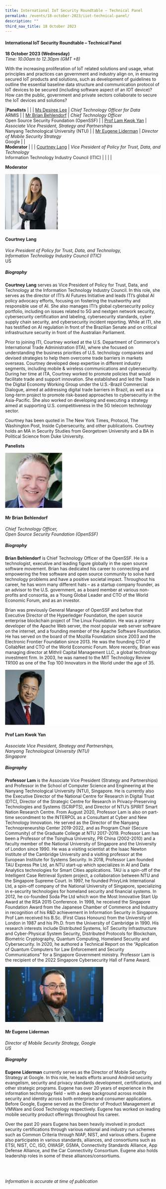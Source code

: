 ```yaml
---
title: International IoT Security Roundtable – Technical Panel
permalink: /events/18-october-2023/iiot-technical-panel/
description: ""
third_nav_title: 18 October 2023
---
```

#### **International IoT Security Roundtable – Technical Panel**

**18 October 2023 (Wednesday)**  
*Time: 10.00am to 12.30pm (GMT +8)*

With the increasing proliferation of IoT related solutions and usage, what principles and practices can government and industry align on, in ensuring secured IoT products and solutions, such as development of guidelines to outline the essential baseline data structure and communication protocol of IoT devices to be secured (including software aspect of an IOT device)? How can the public, government and private sectors collaborate to secure the IoT devices and solutions? 

|**Panelists**          |                                                              |
| [Ms Desiree Lee](/speaker-desiree-lee)  | *Chief Technology Officer for Data*<br>ARMIS      |
| [Mr Brian Behlendorf](/speaker-brian-behlendorf)  | *Chief Technology Officer*<br>Open Source Security Foundation (OpenSSF)      |
| [Prof Lam Kwok Yan](/speaker-lam-kwok-yan)  | *Associate Vice President, Strategy and Partnerships*<br>Nanyang Technological University (NTU)           |
| [Mr Eugene Liderman](/speaker-eugene-liderman)  | *Director of Mobile Security Strategy*<br>Google      |
| <br> **Moderator**          |                                                              |
| [Courtney Lang](/moderator-courtney-lang)  | *Vice President of Policy for Trust, Data, and Technology*<br>Information Technology Industry Council (ITIC)                |
| | |



**Moderator** 

![](/images/courtney%20lang.png)

#### **Courtney Lang**

*Vice President of Policy for Trust, Data, and Technology,<br> Information Technology Industry Council (ITIC)*
<br>US

##### **Biography**

**Courtney Lang** serves as&nbsp;Vice President of Policy for Trust, Data, and Technology&nbsp;at the Information Technology Industry Council. In this role, she serves as the director of ITI’s AI Futures Initiative and leads ITI’s global AI policy advocacy efforts, focusing on fostering the trustworthy and responsible use of AI. She also manages ITI’s global cybersecurity policy portfolio, including on issues related to 5G and nextgen network security, cybersecurity certification and labeling, cybersecurity standards, cyber supply chain security, and cybersecurity incident reporting. While at ITI, she has testified on AI regulation in front of the Brazilian Senate and on critical infrastructure security in front of the Australian Parliament.

Prior to joining ITI, Courtney worked at the U.S. Department of Commerce's International Trade Administration (ITA), where she focused on understanding the business priorities of U.S. technology companies and devised strategies to help them overcome trade barriers in markets overseas. Courtney developed deep expertise in different industry segments, including mobile &amp; wireless communications and cybersecurity. During her time at ITA, Courtney worked to promote policies that would facilitate trade and support innovation. She established and led the Trade in the Digital Economy Working Group under the U.S.-Brazil Commercial Dialogue, aimed at addressing digital trade barriers in Brazil, as well as a long-term project to promote risk-based approaches to cybersecurity in the Asia-Pacific. She also worked on developing and executing a strategy aimed at supporting U.S. competitiveness in the 5G telecom technology sector.

Courtney has been quoted in The New York Times, Protocol, The Washington Post, Inside Cybersecurity, and other publications. Courtney holds an MA in Security Studies from Georgetown University and a BA in Political Science from Duke University.

**Panelists** 

![](/images/mr%20brian%20behlendorf.png)

#### **Mr Brian Behlendorf**

*Chief Technology Officer,<br>Open Source Security Foundation (OpenSSF)*

##### **Biography**

**Brian Behlendorf** is Chief Technology Officer of the OpenSSF. He is a technologist, executive and leading figure globally in the open source software movement. Brian has dedicated his career to connecting and empowering the free software and open source community to solve hard technology problems and have a positive societal impact. Throughout his career, he has worn many different hats – as a startup company founder, as an advisor to the U.S. government, as a board member at various non-profits and consortia, as a Young Global Leader and CTO of the World Economic Forum, and as an investor.

Brian was previously General Manager of OpenSSF and before that Executive Director of the Hyperledger Foundation, the open source enterprise blockchain project of The Linux Foundation. He was a primary developer of the Apache Web server, the most popular web server software on the internet, and a founding member of the Apache Software Foundation. He has served on the board of the Mozilla Foundation since 2003 and the Electronic Frontier Foundation since 2013. He was the founding CTO of CollabNet and CTO of the World Economic Forum. More recently, Brian was managing director at Mithril Capital Management LLC, a global technology investment firm. In 2003, he was named to the MIT Technology Review TR100 as one of the Top 100 Innovators in the World under the age of 35.

![](/images/prof%20lam%20kwok%20yan.png)


#### **Prof Lam Kwok Yan**

*Associate Vice President, Strategy and Partnerships,<br>Nanyang Technological University (NTU)<br>Singapore*

##### **Biography**

**Professor Lam** is the Associate Vice President (Strategy and Partnerships) and Professor in the School of Computer Science and Engineering at the Nanyang Technological University (NTU), Singapore. He is currently also the Executive Director of the National Centre for Research in Digital Trust (DTC), Director of the Strategic Centre for Research in Privacy-Preserving Technologies and Systems (SCRiPTS), and Director of NTU’s SPIRIT Smart Nation Research Centre. From August 2020, Professor Lam is also on part-time secondment to the INTERPOL as a Consultant at Cyber and New Technology Innovation. He served as the Director of the Nanyang Technopreneurship Center 2019-2022, and as Program Chair (Secure Community) of the Graduate College at NTU 2017-2019. Professor Lam has been a Professor of the Tsinghua University, PR China (2002-2010) and a faculty member of the National University of Singapore and the University of London since 1990. He was a visiting scientist at the Isaac Newton Institute of the Cambridge University and a visiting professor at the European Institute for Systems Security. In 2018, Professor Lam founded TAU Express Pte Ltd, an NTU start-up which specializes in AI and Data Analytics technologies for Smart Cities applications. TAU is a spin-off of the Intelligent Case Retrieval System project, a collaboration between NTU and the Singapore Supreme Court. In 1997, he founded PrivyLink International Ltd, a spin-off company of the National University of Singapore, specializing in e-security technologies for homeland security and financial systems. In 2012, he co-founded Soda Pte Ltd which won the Most Innovative Start Up Award at the RSA 2015 Conference. In 1998, he received the Singapore Foundation Award from the Japanese Chamber of Commerce and Industry in recognition of his R&amp;D achievement in Information Security in Singapore.&nbsp; Prof Lam received his B.Sc. (First Class Honours) from the University of London in 1987 and his Ph.D. from the University of Cambridge in 1990. His research interests include Distributed Systems, IoT Security Infrastructure and Cyber-Physical System Security, Distributed Protocols for Blockchain, Biometric Cryptography, Quantum Computing, Homeland Security and Cybersecurity. In 2020, he authored a Technical Report on the “Application of Quantum Computers for Law Enforcement and Security Communications” for a Singapore Government ministry. Professor Lam is the recipient of the 2022 Singapore Cybersecurity Hall of Fame Award.

![](/images/mr%20eugene%20liderman.png)

#### **Mr Eugene Liderman**

*Director of Mobile Security Strategy, Google<br>US*

##### **Biography**

**Eugene Liderman** currently serves as the Director of Mobile Security Strategy at Google. In this role, he leads efforts around Android security evangelism, security and privacy standards development, certifications, and other strategic programs. Eugene has over 20 years of experience in the information technology field - with a deep background across mobile security and identity across both enterprise and consumer applications. Before Google, Eugene served as the Director of Product Management at VMWare and Good Technology respectively. Eugene has worked on leading mobile security product offerings throughout his career.

Over the past 20 years Eugene has been heavily involved in product security certifications through various national and industry run schemes such as Common Criteria through NIAP, NIST, and various others. Eugene also participates in various standards, alliances, and consortiums such as ETSI, NIST, CC, ISO, OWASP, GSMA, Connectivity Standards Alliance, App Defense Alliance, and the Car Connectivity Consortium. Eugene also holds leadership roles in some of these alliances/consortiums.

<br><br><br>
*Information is accurate at time of publication*